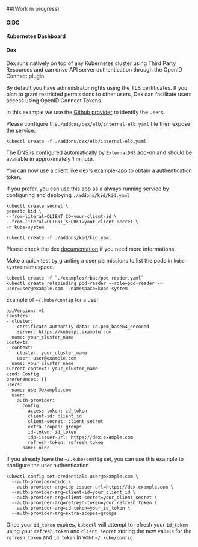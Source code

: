 ##[Work in progress]

#### OIDC

#### Kubernetes Dashboard

#### Dex
Dex runs natively on top of any Kubernetes cluster using Third Party Resources and can drive API server authentication through the OpenID Connect plugin.

By default you have administrator rights using the TLS certificates. If you plan to grant restricted permissions to other users, Dex can facilitate users access using OpenID Connect Tokens.

In this example we use the [Github provider](https://github.com/coreos/dex/blob/master/Documentation/github-connector.md) to identify the users.

Please configure the`./addons/dex/elb/internal-elb.yaml` file then expose the service.

    kubectl create -f ./addons/dex/elb/internal-elb.yaml

The DNS is configured automatically by `ExternalDNS` add-on and should be available in  approximately 1 minute.

You can now use a client like dex's [example-app](https://github.com/coreos/dex/tree/master/cmd/example-app) to obtain a authentication token.

If you prefer, you can use this app as a always running service by configuring and deploying `./addons/kid/kid.yaml`

    kubectl create secret \
    generic kid \
    --from-literal=CLIENT_ID=your-client-id \
    --from-literal=CLIENT_SECRET=your-client-secret \
    -n kube-system    

    kubectl create -f ./addons/kid/kid.yaml

Please check the dex [documentation](https://github.com/coreos/dex/tree/master/Documentation) if you need more informations.

Make a quick test by granting a user permissions to list the pods in `kube-system` namespace.

    kubectl create -f `./examples/rbac/pod-reader.yaml`
    kubectl create rolebinding pod-reader --role=pod-reader --user=user@example.com --namespace=kube-system


Example of `~/.kube/config` for a user

    apiVersion: v1
    clusters:
    - cluster:
        certificate-authority-data: ca.pem_base64_encoded
        server: https://kubeapi.example.com
      name: your_cluster_name
    contexts:
    - context:
        cluster: your_cluster_name
        user: user@example.com
      name: your_cluster_name
    current-context: your_cluster_name
    kind: Config
    preferences: {}
    users:
    - name: user@example.com
      user:
        auth-provider:
          config:
            access-token: id_token
            client-id: client_id
            client-secret: client_secret
            extra-scopes: groups
            id-token: id_token
            idp-issuer-url: https://dex.example.com
            refresh-token: refresh_token
          name: oidc

If you already have the `~/.kube/config` set, you can use this example to configure the user authentication

    kubectl config set-credentials user@example.com \
      --auth-provider=oidc \
      --auth-provider-arg=idp-issuer-url=https://dex.example.com \
      --auth-provider-arg=client-id=your_client_id \
      --auth-provider-arg=client-secret=your_client_secret \
      --auth-provider-arg=refresh-token=your_refresh_token \
      --auth-provider-arg=id-token=your_id_token \
      --auth-provider-arg=extra-scopes=groups

Once your `id_token` expires, `kubectl` will attempt to refresh your `id_token` using your `refresh_token` and `client_secret` storing the new values for the `refresh_token` and `id_token` in your `~/.kube/config`
